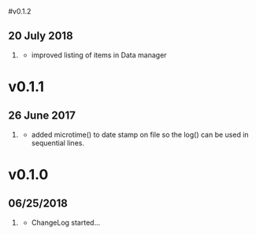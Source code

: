 #v0.1.2
## 20 July 2018
1. [](#enhancement)
    * improved listing of items in Data manager
    
# v0.1.1
## 26 June 2017
1. [](#enhancement)
    * added microtime() to date stamp on file so the log() can be used in sequential lines.

# v0.1.0
##  06/25/2018

1. [](#new)
    * ChangeLog started...
